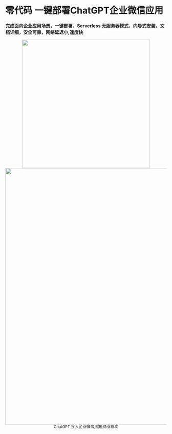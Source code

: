# 零代码 一键部署ChatGPT企业微信应用 <br/>

**完成面向企业应用场景，一键部署，Serverless 无服务器模式，向导式安装，文档详细，安全可靠，网络延迟小,速度快**



<div align="center">
    <img src="https://user-images.githubusercontent.com/12178686/233244040-7ab04261-79d7-4588-b8b1-18fc64d9f040.png" width="400px">
</div>
<div align="center">
    <img src="https://user-images.githubusercontent.com/12178686/233246963-9f7e5eb0-d78f-4286-8536-2f4e9f9bee11.png" width="800px">
</div>

<div align="center"  style="font-size: 12px; line-height: 12px;">
   ChatGPT 接入企业微信,赋能商业成功
</div>
